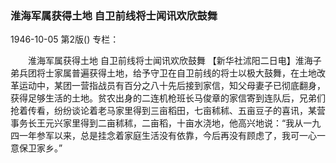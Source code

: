 ### 淮海军属获得土地  自卫前线将士闻讯欢欣鼓舞

1946-10-05
第2版()
专栏：

　　淮海军属获得土地
    自卫前线将士闻讯欢欣鼓舞
    【新华社沭阳二日电】淮海子弟兵团将士家属普遍获得土地，给予守卫在自卫前线的将士以极大鼓舞，在土地改革运动中，某团一营指战员有百分之八十先后接到家信，知父母妻子已彻底翻身，获得足够生活的土地。贫农出身的二连机枪班长马俊章的家信寄到连队后，兄弟们抢着传看，纷纷谈论着老马家里得到三亩稻田，七亩秫秫、五亩豆子的喜讯，某营事务长王元兴家里得到二亩秫秫，二亩稻，十亩水浇地，他高兴地说：“我从一九四一年参军以来，总是挂念着家庭生活没有依靠，今后再没有顾虑了，我可一心一意保卫家乡。”
